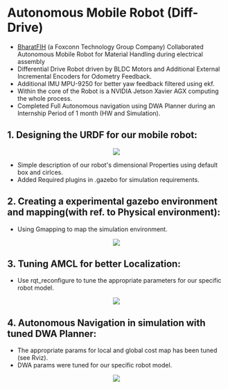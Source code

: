 # Autonomous Mobile Robot (Diff-Drive)
 - [BharatFIH](https://www.bharatfih.com/) (a Foxconn Technology Group Company) Collaborated Autonomous Mobile Robot for Material Handling during electrical assembly
 - Differential Drive Robot driven by BLDC Motors and Additional External Incremental Encoders for Odometry Feedback.
 - Additional IMU MPU-9250 for better yaw feedback filtered using ekf.
 - Within the core of the Robot is a NVIDIA Jetson Xavier AGX computing the whole process.
 - Completed Full Autonomous navigation using DWA Planner during an Internship Period of 1 month (HW and Simulation).

## 1. Designing the URDF for our mobile robot:
<p align="center">
<img src="https://github.com/yasvanth-s/amr_diff_bfih/blob/master/assets/URDF.gif"
</p>
 
 - Simple description of our robot's dimensional Properties using default box and cirlces.
 - Added Required plugins in .gazebo for simulation requirements.
 
 ## 2. Creating a experimental gazebo environment and mapping(with ref. to Physical environment):
 
 - Using Gmapping to map the simulation environment.
<p align="center">
<img src="https://github.com/Yasvanth-S/amr_diff_bfih/blob/master/assets/Mapping.gif"
</p> 

## 3. Tuning AMCL for better Localization:
 - Use rqt_reconfigure to tune the appropriate parameters for our specific robot model.
<p align="center">
<img src="https://github.com/yasvanth-s/amr_diff_bfih/blob/master/assets/amcl.gif"
</p> 

## 4. Autonomous Navigation in simulation with tuned DWA Planner:
 - The appropriate params for local and global cost map has been tuned (see Rviz).
 - DWA params were tuned for our specific robot model.
 <p align="center">
<img src="https://github.com/yasvanth-s/amr_diff_bfih/blob/master/assets/a_nav.gif"
</p> 
